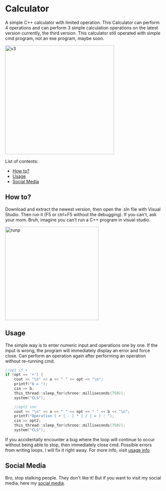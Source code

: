 # Calculator

A simple C++ calculator with limited operation. This Calculator can perform 4 operations and can perform 3 simple calculation operations on the latest version currently, the third version. This calculator still operated with simple cmd program, not an exe program, maybe soon.

<img width="350" alt="v3" src="https://user-images.githubusercontent.com/82499518/145354126-42c444fa-0711-4d40-9c96-1d82bb744201.png">

List of contents:
- [How to?](#how-to)
- [Usage](#usage)
- [Social Media](#social-media)

## How to?

Download and extract the newest version, then open the .sln file with Visual Studio. Then run it (F5 or ctrl+F5 without the debugging). If you can't, ask your mom. Bruh, imagine you can't run a C++ program in visual studio.

<img width="300" alt="runp" src="https://user-images.githubusercontent.com/82499518/145353909-636fc13e-e147-4f23-a3e7-aef352fa4c69.png">

##  Usage

The simple way is to enter numeric input and operations one by one. If the input is wrong, the program will immediately display an error and force close. Can perform an operation again after performing an operation without re-running cmd.

```cpp
//opt if +
if (opt == '+') {
	cout << "\n" << a << " " << opt << "\n";
	printf("b = ");
	cin >> b;
	this_thread::sleep_for(chrono::milliseconds(750));
	system("CLS");

	//opt2 inv
	cout << "\n" << a << " " << opt << " " << b << "\n";
	printf("Operation ( + | - | * | / | = ) : ");
	cin >> opt2;
	this_thread::sleep_for(chrono::milliseconds(750));
	system("CLS");
```

If you accidentally encounter a bug where the loop will continue to occur without being able to stop, then immediately close cmd. Possible errors from writing loops. I will fix it right away. For more info, visit [usage info](USAGE-INFO.md)

## Social Media

Bro, stop stalking people. They don't like it! But if you want to visit my social media, here my [social media](https://www.youtube.com/watch?v=z4JJ270xx98).
